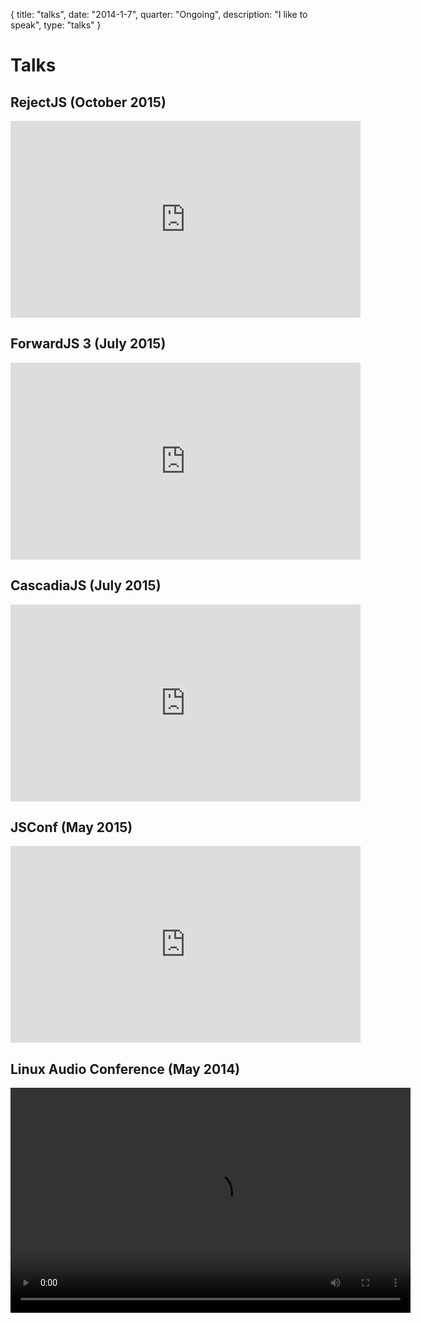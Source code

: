 {
  title: "talks",
  date:  "2014-1-7",
  quarter: "Ongoing",
  description: "I like to speak",
  type: "talks"
}


# Talks

<!-- ##ViewSource (November 2015)

<iframe src="https://air.mozilla.org/myles-borins-signal-processing-perceptual-audio-and-the-web-audio-api/video/" class="center-vid" width="560" height="315" frameborder="0" allowfullscreen></iframe> -->

## RejectJS (October 2015)

<iframe class="center-vid" width="560" height="315" src="https://www.youtube.com/embed/GKTSvI8qw_M" frameborder="0" allowfullscreen></iframe>

## ForwardJS 3 (July 2015)

<iframe class="center-vid" width="560" height="315" src="https://www.youtube.com/embed/6a1iOfyn5e8" frameborder="0" allowfullscreen></iframe>


## CascadiaJS (July 2015)

<iframe class="center-vid" width="560" height="315" src="https://www.youtube.com/embed/47XMs6pcf7w" frameborder="0" allowfullscreen></iframe>

## JSConf (May 2015)

<iframe class="center-vid" width="560" height="315" src="https://www.youtube.com/embed/gmQ1kcj8Q2k" frameborder="0" allowfullscreen></iframe>

## Linux Audio Conference (May 2014)

<video class="center-vid" controls="" tabindex="0" height="360" width="640"><source type="video/webm" src="http://lac.linuxaudio.org/2014/recordings/day2/myles_borins_360p.webm"></video>